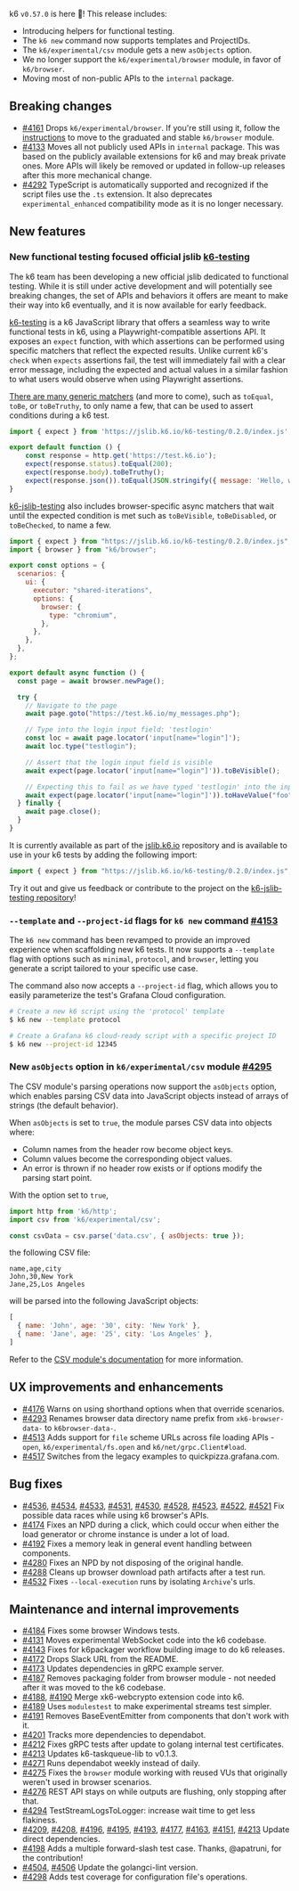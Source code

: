 k6 `v0.57.0` is here 🎉! This release includes:

- Introducing helpers for functional testing.
- The `k6 new` command now supports templates and ProjectIDs.
- The `k6/experimental/csv` module gets a new `asObjects` option.
- We no longer support the `k6/experimental/browser` module, in favor of `k6/browser`.
- Moving most of non-public APIs to the `internal` package.

## Breaking changes

- [#4161](https://github.com/grafana/k6/pull/4161) Drops `k6/experimental/browser`. If you're still using it, follow the [instructions](https://grafana.com/docs/k6/latest/using-k6-browser/migrating-to-k6-v0-52/) to move to the graduated and stable `k6/browser` module.
- [#4133](https://github.com/grafana/k6/pull/4133) Moves all not publicly used APIs in `internal` package. This was based on the publicly available extensions for k6 and may break private ones. More APIs will likely be removed or updated in follow-up releases after this more mechanical change.
- [#4292](https://github.com/grafana/k6/pull/4292) TypeScript is automatically supported and recognized if the script files use the `.ts` extension. It also deprecates `experimental_enhanced` compatibility mode as it is no longer necessary.

## New features

### New functional testing focused official jslib [k6-testing](https://github.com/grafana/k6-jslib-testing)

The k6 team has been developing a new official jslib dedicated to functional testing. While it is still under active development and will potentially see breaking changes, the set of APIs and behaviors it offers are meant to make their way into k6 eventually, and it is now available for early feedback.

[k6-testing](https://github.com/grafana/k6-jslib-testing) is a k6 JavaScript library that offers a seamless way to write functional tests in k6, using a Playwright-compatible assertions API. It exposes an `expect` function, with which assertions can be performed using specific matchers that reflect the expected results.
Unlike current k6's `check` when `expects` assertions fail, the test will immediately fail with a clear error message, including the expected and actual values in a similar fashion to what users would observe when using Playwright assertions. 

[There are many generic matchers](https://github.com/grafana/k6-jslib-testing?tab=readme-ov-file#3-standard-assertions) (and more to come), such as `toEqual`, `toBe`, or `toBeTruthy`, to only name a few, that can be used to assert conditions during a k6 test.

```javascript
import { expect } from 'https://jslib.k6.io/k6-testing/0.2.0/index.js';

export default function () {
    const response = http.get('https://test.k6.io');
    expect(response.status).toEqual(200);
    expect(response.body).toBeTruthy();
    expect(response.json()).toEqual(JSON.stringify({ message: 'Hello, world!' }));
}
```

[k6-jslib-testing](https://github.com/grafana/k6-jslib-testing) also includes browser-specific async matchers that wait until the expected condition is met such as `toBeVisible`, `toBeDisabled`, or `toBeChecked`, to name a few.

```javascript
import { expect } from "https://jslib.k6.io/k6-testing/0.2.0/index.js";
import { browser } from "k6/browser";

export const options = {
  scenarios: {
    ui: {
      executor: "shared-iterations",
      options: {
        browser: {
          type: "chromium",
        },
      },
    },
  },
};

export default async function () {
  const page = await browser.newPage();

  try {
    // Navigate to the page
    await page.goto("https://test.k6.io/my_messages.php");

    // Type into the login input field: 'testlogin'
    const loc = await page.locator('input[name="login"]');
    await loc.type("testlogin");

    // Assert that the login input field is visible
    await expect(page.locator('input[name="login"]')).toBeVisible();

    // Expecting this to fail as we have typed 'testlogin' into the input instead of 'foo'
    await expect(page.locator('input[name="login"]')).toHaveValue("foo");
  } finally {
    await page.close();
  }
}
```

It is currently available as part of the [jslib.k6.io](https://jslib.k6.io) repository and is available to use in your k6 tests by adding the following import:

```javascript
import { expect } from "https://jslib.k6.io/k6-testing/0.2.0/index.js";
```

Try it out and give us feedback or contribute to the project on the [k6-jslib-testing repository](https://github.com/grafana/k6-jslib-testing)!

### `--template` and `--project-id` flags for `k6 new` command [#4153](https://github.com/grafana/k6/pull/4153)

The `k6 new` command has been revamped to provide an improved experience when scaffolding new k6 tests. It now supports a `--template` flag with options such as `minimal`, `protocol`, and `browser`, letting you generate a script tailored to your specific use case.

The command also now accepts a `--project-id` flag, which allows you to easily parameterize the test's Grafana Cloud configuration.

```sh
# Create a new k6 script using the 'protocol' template
$ k6 new --template protocol

# Create a Grafana k6 cloud-ready script with a specific project ID
$ k6 new --project-id 12345
```

### New `asObjects` option in `k6/experimental/csv` module [#4295](https://github.com/grafana/k6/pull/4295)

The CSV module's parsing operations now support the `asObjects` option, which enables parsing CSV data into JavaScript objects instead of arrays of strings (the default behavior).

When `asObjects` is set to `true`, the module parses CSV data into objects where:

- Column names from the header row become object keys.
- Column values become the corresponding object values.
- An error is thrown if no header row exists or if options modify the parsing start point.

With the option set to `true`,

```js
import http from 'k6/http';
import csv from 'k6/experimental/csv';

const csvData = csv.parse('data.csv', { asObjects: true });
```

the following CSV file:

```csv
name,age,city
John,30,New York
Jane,25,Los Angeles
```

will be parsed into the following JavaScript objects:

```js
[
  { name: 'John', age: '30', city: 'New York' },
  { name: 'Jane', age: '25', city: 'Los Angeles' },
]
```

Refer to the [CSV module's documentation](https://grafana.com/docs/k6/latest/javascript-api/k6-experimental/csv/) for more information.

## UX improvements and enhancements

- [#4176](https://github.com/grafana/k6/pull/4176) Warns on using shorthand options when that override scenarios.
- [#4293](https://github.com/grafana/k6/pull/4293) Renames browser data directory name prefix from `xk6-browser-data-` to `k6browser-data-`.
- [#4513](https://github.com/grafana/k6/pull/4513) Adds support for `file` scheme URLs across file loading APIs - `open`, `k6/experimental/fs.open` and `k6/net/grpc.Client#load`.
- [#4517](https://github.com/grafana/k6/pull/4517) Switches from the legacy examples to quickpizza.grafana.com.

## Bug fixes

- [#4536](https://github.com/grafana/k6/pull/4536), [#4534](https://github.com/grafana/k6/pull/4534), [#4533](https://github.com/grafana/k6/pull/4533), [#4531](https://github.com/grafana/k6/pull/4531), [#4530](https://github.com/grafana/k6/pull/4530), [#4528](https://github.com/grafana/k6/pull/4528), [#4523](https://github.com/grafana/k6/pull/4523), [#4522](https://github.com/grafana/k6/pull/4522), [#4521](https://github.com/grafana/k6/pull/4521) Fix possible data races while using k6 browser's APIs.
- [#4174](https://github.com/grafana/k6/pull/4174) Fixes an NPD during a click, which could occur when either the load generator or chrome instance is under a lot of load.
- [#4192](https://github.com/grafana/k6/pull/4192) Fixes a memory leak in general event handling between components.
- [#4280](https://github.com/grafana/k6/pull/4280) Fixes an NPD by not disposing of the original handle.
- [#4288](https://github.com/grafana/k6/pull/4288) Cleans up browser download path artifacts after a test run.
- [#4532](https://github.com/grafana/k6/pull/4532) Fixes `--local-execution` runs by isolating `Archive`'s urls.

## Maintenance and internal improvements

- [#4184](https://github.com/grafana/k6/pull/4184) Fixes some browser Windows tests.
- [#4131](https://github.com/grafana/k6/pull/4131) Moves experimental WebSocket code into the k6 codebase.
- [#4143](https://github.com/grafana/k6/pull/4143) Fixes for k6packager workflow building image to do k6 releases.
- [#4172](https://github.com/grafana/k6/pull/4172) Drops Slack URL from the README.
- [#4173](https://github.com/grafana/k6/pull/4173) Updates dependencies in gRPC example server.
- [#4187](https://github.com/grafana/k6/pull/4187) Removes packaging folder from browser module - not needed after it was moved to the k6 codebase.
- [#4188](https://github.com/grafana/k6/pull/4188), [#4190](https://github.com/grafana/k6/pull/4190) Merge xk6-webcrypto extension code into k6.
- [#4189](https://github.com/grafana/k6/pull/4189) Uses `modulestest` to make experimental streams test simpler.
- [#4191](https://github.com/grafana/k6/pull/4191) Removes BaseEventEmitter from components that don't work with it.
- [#4201](https://github.com/grafana/k6/pull/4201) Tracks more dependencies to dependabot.
- [#4212](https://github.com/grafana/k6/pull/4212) Fixes gRPC tests after update to golang internal test certificates.
- [#4213](https://github.com/grafana/k6/pull/4213) Updates k6-taskqueue-lib to v0.1.3.
- [#4271](https://github.com/grafana/k6/pull/4271) Runs dependabot weekly instead of daily.
- [#4275](https://github.com/grafana/k6/pull/4275) Fixes the `browser` module working with reused VUs that originally weren't used in browser scenarios.
- [#4276](https://github.com/grafana/k6/pull/4276) REST API stays on while outputs are flushing, only stopping after that.
- [#4294](https://github.com/grafana/k6/pull/4294) TestStreamLogsToLogger: increase wait time to get less flakiness.
- [#4209](https://github.com/grafana/k6/pull/4209), [#4208](https://github.com/grafana/k6/pull/4208), [#4196](https://github.com/grafana/k6/pull/4196), [#4195](https://github.com/grafana/k6/pull/4195), [#4193](https://github.com/grafana/k6/pull/4193), [#4177](https://github.com/grafana/k6/pull/4177), [#4163](https://github.com/grafana/k6/pull/4163), [#4151](https://github.com/grafana/k6/pull/4151), [#4213](https://github.com/grafana/k6/pull/4213) Update direct dependencies.
- [#4198](https://github.com/grafana/k6/pull/4198) Adds a multiple forward-slash test case. Thanks, @apatruni, for the contribution!
- [#4504](https://github.com/grafana/k6/pull/4504), [#4506](https://github.com/grafana/k6/pull/4506) Update the golangci-lint version.
- [#4298](https://github.com/grafana/k6/pull/4298) Adds test coverage for configuration file's operations.
